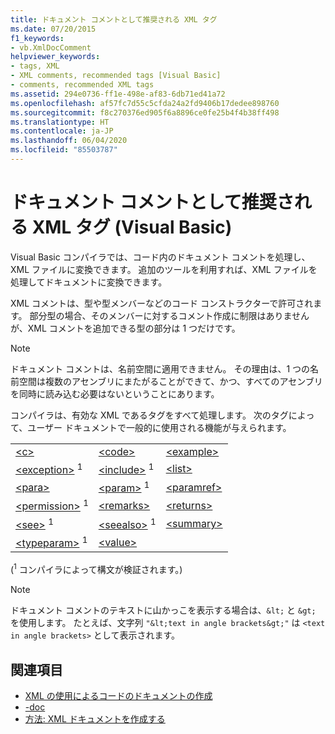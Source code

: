 ```yaml
---
title: ドキュメント コメントとして推奨される XML タグ
ms.date: 07/20/2015
f1_keywords:
- vb.XmlDocComment
helpviewer_keywords:
- tags, XML
- XML comments, recommended tags [Visual Basic]
- comments, recommended XML tags
ms.assetid: 294e0736-ff1e-498e-af83-6db71ed41a72
ms.openlocfilehash: af57fc7d55c5cfda24a2fd9406b17dedee898760
ms.sourcegitcommit: f8c270376ed905f6a8896ce0fe25b4f4b38ff498
ms.translationtype: HT
ms.contentlocale: ja-JP
ms.lasthandoff: 06/04/2020
ms.locfileid: "85503787"
---
```

# <a name="recommended-xml-tags-for-documentation-comments-visual-basic"></a>ドキュメント コメントとして推奨される XML タグ (Visual Basic)
Visual Basic コンパイラでは、コード内のドキュメント コメントを処理し、XML ファイルに変換できます。 追加のツールを利用すれば、XML ファイルを処理してドキュメントに変換できます。  
  
 XML コメントは、型や型メンバーなどのコード コンストラクターで許可されます。 部分型の場合、そのメンバーに対するコメント作成に制限はありませんが、XML コメントを追加できる型の部分は 1 つだけです。  
  
> [!NOTE]
> ドキュメント コメントは、名前空間に適用できません。 その理由は、1 つの名前空間は複数のアセンブリにまたがることができて、かつ、すべてのアセンブリを同時に読み込む必要はないということにあります。  
  
 コンパイラは、有効な XML であるタグをすべて処理します。 次のタグによって、ユーザー ドキュメントで一般的に使用される機能が与えられます。  
  
||||  
|---|---|---|  
|[\<c>](c.md)|[\<code>](code.md)|[\<example>](example.md)|  
|[\<exception>](exception.md) <sup>1</sup>|[\<include>](include.md) <sup>1</sup>|[\<list>](list.md)|  
|[\<para>](para.md)|[\<param>](param.md) <sup>1</sup>|[\<paramref>](paramref.md)|  
|[\<permission>](permission.md) <sup>1</sup>|[\<remarks>](remarks.md)|[\<returns>](returns.md)|  
|[\<see>](see.md) <sup>1</sup>|[\<seealso>](seealso.md) <sup>1</sup>|[\<summary>](summary.md)|  
|[\<typeparam>](typeparam.md) <sup>1</sup>|[\<value>](value.md)||  
  
 (<sup>1</sup> コンパイラによって構文が検証されます。)  
  
> [!NOTE]
> ドキュメント コメントのテキストに山かっこを表示する場合は、`&lt;` と `&gt;` を使用します。 たとえば、文字列 `"&lt;text in angle brackets&gt;"` は `<text in angle brackets>` として表示されます。  
  
## <a name="see-also"></a>関連項目

- [XML の使用によるコードのドキュメントの作成](../../programming-guide/program-structure/documenting-your-code-with-xml.md)
- [-doc](../../reference/command-line-compiler/doc.md)
- [方法: XML ドキュメントを作成する](../../programming-guide/program-structure/how-to-create-xml-documentation.md)
